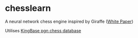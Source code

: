 # chesslearn

A neural network chess engine inspired by Giraffe ([White Paper](https://arxiv.org/pdf/1509.01549.pdf))

Utilises [KingBase pgn chess database](http://www.kingbase-chess.net/)
